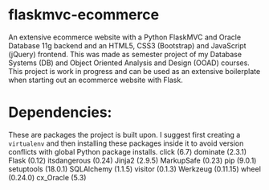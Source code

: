 # flaskmvc-ecommerce
An extensive ecommerce website with a Python FlaskMVC and Oracle Database 11g backend and an HTML5, CSS3 (Bootstrap) and JavaScript (jQuery) frontend.
This was made as semester project of my Database Systems (DB) and Object Oriented Analysis and Design (OOAD) courses. This project is work in
progress and can be used as an extensive boilerplate when starting out an ecommerce website with Flask.

# Dependencies:
These are packages the project is built upon. I suggest first creating a `virtualenv` and then installing these packages inside it to avoid version conflicts with global Python package installs.
click (6.7)
dominate (2.3.1)
Flask (0.12)
itsdangerous (0.24)
Jinja2 (2.9.5)
MarkupSafe (0.23)
pip (9.0.1)
setuptools (18.0.1)
SQLAlchemy (1.1.5)
visitor (0.1.3)
Werkzeug (0.11.15)
wheel (0.24.0)
cx_Oracle (5.3)
